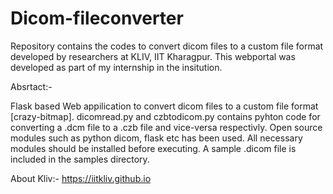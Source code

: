 # Dicom-fileconverter

Repository contains the codes to convert dicom files to a custom file format developed by researchers at KLIV, IIT Kharagpur. This webportal was developed as part of my internship in the insitution.

Absrtact:-

Flask based Web appilication to convert dicom files to a custom file format [crazy-bitmap].
dicomread.py and czbtodicom.py contains pyhton code for converting a .dcm file to a .czb file and vice-versa respectivly.
Open source modules such as python dicom, flask etc has been used.
All necessary modules should be installed before executing.
A sample .dicom file is included in the samples directory.

About Kliv:- https://iitkliv.github.io 



